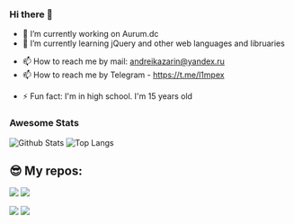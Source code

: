 ### Hi there 👋

<!--
**L1mPeX/L1mPeX** is a ✨ _special_ ✨ repository because its `README.md` (this file) appears on your GitHub profile. -->

- 🔭 I’m currently working on Aurum.dc
- 🌱 I’m currently learning jQuery and other web languages and libruaries
<!-- - 👯 I’m looking to collaborate on ... -->
<!-- - 🤔 I’m looking for help with ... -->
<!-- - 💬 Ask me about ... -->
- 📫 How to reach me by mail: andreikazarin@yandex.ru
- 📫 How to reach me by Telegram - https://t.me/l1mpex
<!-- - 😄 Pronouns: ...  -->
- ⚡ Fun fact: I'm in high school. I'm 15 years old

### Awesome Stats

![Github Stats](https://github-readme-stats.vercel.app/api?username=L1mPeX&count_private=true&show_icons=true&theme=radical)
![Top Langs](https://github-readme-stats.vercel.app/api/top-langs/?username=L1mPeX&hide=TeX&layout=compact&theme=radical)
## 😎 My repos:

[![](https://github-readme-stats.vercel.app/api/pin/?username=L1mPeX&theme=radical&repo=Horoscope-website)](https://github.com/L1mPeX/Horoscope-website)
[![](https://github-readme-stats.vercel.app/api/pin/?username=L1mPeX&theme=radical&repo=Referal-Bot)](https://github.com/L1mPeX/Referal-Bot)

[![](https://github-readme-stats.vercel.app/api/pin/?username=L1mPeX&theme=radical&repo=Casino-Bot)](https://github.com/L1mPeX/Casino-Bot)
[![](https://github-readme-stats.vercel.app/api/pin/?username=L1mPeX&theme=radical&repo=AutoSale-bot)](https://github.com/L1mPeX/AutoSale-bot)
